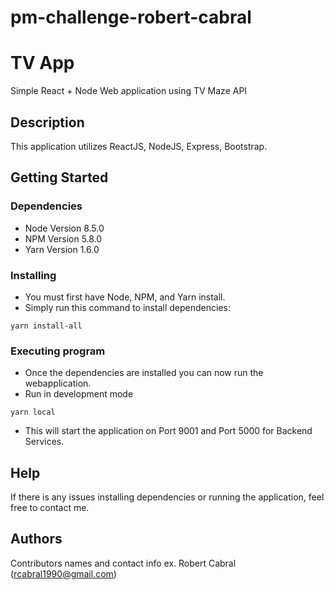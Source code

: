 # pm-challenge-robert-cabral
# TV App

Simple React + Node Web application using TV Maze API

## Description

This application utilizes ReactJS, NodeJS, Express, Bootstrap.

## Getting Started

### Dependencies

* Node Version 8.5.0
* NPM Version 5.8.0
* Yarn Version 1.6.0

### Installing

* You must first have Node, NPM, and Yarn install.
* Simply run this command to install dependencies:
```
yarn install-all
```

### Executing program

* Once the dependencies are installed you can now run the webapplication.
* Run in development mode
```
yarn local
```
* This will start the application on Port 9001 and Port 5000 for Backend Services.

## Help

If there is any issues installing dependencies or running the application, feel free to contact me.


## Authors

Contributors names and contact info
ex. Robert Cabral (rcabral1990@gmail.com)

